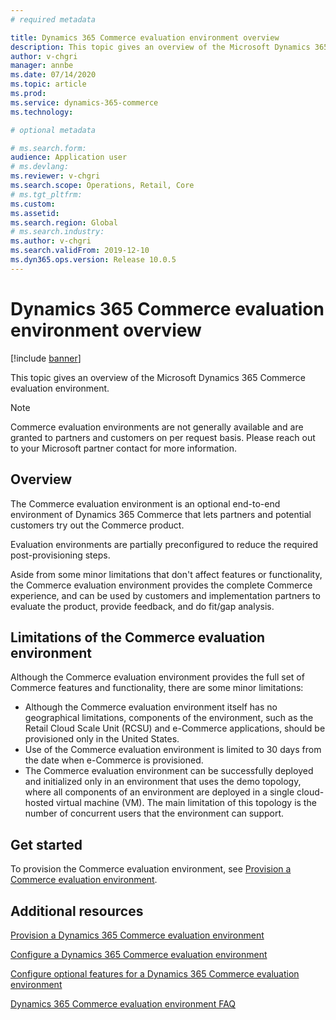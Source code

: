 ```yaml
---
# required metadata

title: Dynamics 365 Commerce evaluation environment overview
description: This topic gives an overview of the Microsoft Dynamics 365 Commerce evaluation environment.
author: v-chgri
manager: annbe
ms.date: 07/14/2020
ms.topic: article
ms.prod: 
ms.service: dynamics-365-commerce
ms.technology: 

# optional metadata

# ms.search.form: 
audience: Application user
# ms.devlang: 
ms.reviewer: v-chgri
ms.search.scope: Operations, Retail, Core
# ms.tgt_pltfrm: 
ms.custom: 
ms.assetid: 
ms.search.region: Global
# ms.search.industry: 
ms.author: v-chgri
ms.search.validFrom: 2019-12-10
ms.dyn365.ops.version: Release 10.0.5
---
```


# Dynamics 365 Commerce evaluation environment overview


[!include [banner](includes/banner.md)]

This topic gives an overview of the Microsoft Dynamics 365 Commerce evaluation environment.

> [!NOTE]
> Commerce evaluation environments are not generally available and are granted to partners and customers on per request basis.
> Please reach out to your Microsoft partner contact for more information.

## Overview

The Commerce evaluation environment is an optional end-to-end environment of Dynamics 365 Commerce that lets partners and potential customers try out the Commerce product.

Evaluation environments are partially preconfigured to reduce the required post-provisioning steps.

Aside from some minor limitations that don't affect features or functionality, the Commerce evaluation environment provides the complete Commerce experience, and can be used by customers and implementation partners to evaluate the product, provide feedback, and do fit/gap analysis.

## Limitations of the Commerce evaluation environment

Although the Commerce evaluation environment provides the full set of Commerce features and functionality, there are some minor limitations:

- Although the Commerce evaluation environment itself has no geographical limitations, components of the environment, such as the Retail Cloud Scale Unit (RCSU) and e-Commerce applications, should be provisioned only in the United States.
- Use of the Commerce evaluation environment is limited to 30 days from the date when e-Commerce is provisioned.
- The Commerce evaluation environment can be successfully deployed and initialized only in an environment that uses the demo topology, where all components of an environment are deployed in a single cloud-hosted virtual machine (VM). The main limitation of this topology is the number of concurrent users that the environment can support.

## Get started

To provision the Commerce evaluation environment, see [Provision a Commerce evaluation environment](provisioning-guide.md).

## Additional resources

[Provision a Dynamics 365 Commerce evaluation environment](provisioning-guide.md)

[Configure a Dynamics 365 Commerce evaluation environment](cpe-post-provisioning.md)

[Configure optional features for a Dynamics 365 Commerce evaluation environment](cpe-optional-features.md)

[Dynamics 365 Commerce evaluation environment FAQ](cpe-faq.md)
